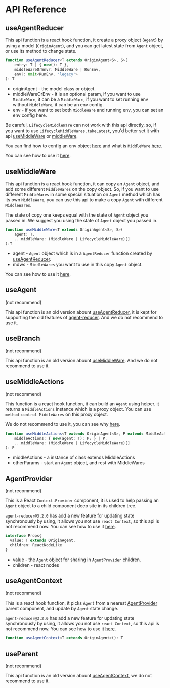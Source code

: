 # API Reference

## useAgentReducer

This api function is a react hook function, it create a proxy object (`Agent`) by using a model (`OriginAgent`), and you can get latest state from `Agent` object, or use its method to change state.

```typescript
function useAgentReducer<T extends OriginAgent<S>, S>(
    entry: T | { new(): T }, 
    middleWareOrEnv?: MiddleWare | RunEnv, 
    env?: Omit<RunEnv, 'legacy'>
): T
```

* originAgent - the model class or object.
* middleWareOrEnv - it is an optional param, if you want to use `MiddleWare`, it can be a `MiddleWare`, if you want to set running env without `MiddleWare`, it can be an env config.
* env - if you want to set both `MiddleWare` and running env, you can set an env config here.

Be careful, `LifecycleMiddleWare` can not work with this api directly, so, if you want to use `LifecycleMiddleWares.takeLatest`, you'd better set it with api [useMiddleWare](#useMiddleWare) or [middleWare](https://github.com/filefoxper/agent-reducer/blob/master/documents/en/api/middle_ware.md).

You can find how to config an env object [here](/guides?id=about-run-env) and what is `MiddleWare` [here](https://github.com/filefoxper/agent-reducer/blob/master/documents/en/guides/about_middle_ware.md).

You can see how to use it [here](/tutorial?id=search-page-model).

## useMiddleWare

This api function is a react hook function, it can copy an `Agent` object, and add some different `MiddleWares` on the copy object. So, if you want to use different `MiddleWares` in some special situation on `Agent` method which has its own `MiddleWare`, you can use this api to make a copy `Agent` with different `MiddleWares`. 

The state of copy one keeps equal with the state of `Agent` object you passed in. We suggest you using the state of `Agent` object you passed in.


```typescript
function useMiddleWare<T extends OriginAgent<S>, S>(
    agent: T, 
    ...middleWare: (MiddleWare | LifecycleMiddleWare)[]
):T
```

* agent - `Agent` object which is in a `AgentReducer` function created by [useAgentReducer](/api?id=useagentreducer).
* mdws - `MiddleWares` you want to use in this copy `Agent` object.

You can see how to use it [here](/tutorial?id=use-middleware).

## useAgent

(not recommend)

This api function is an old version abount [useAgentReducer](/api?id=useagentreducer), it is kept for supporting the old features of [agent-reducer](https://www.npmjs.com/package/agent-reducer). And we do not recommend to use it.

## useBranch

(not recommend)

This api function is an old version abount [useMiddleWare](/api?id=usemiddleware). And we do not recommend to use it.

## useMiddleActions

(not recommend)

This function is a react hook function, it can build an `Agent` using helper. it returns a `MiddleActions` instance which is a proxy object. You can use `method control MiddleWares` on this proxy object. 

We do not recommend to use it, you can see why [here](https://github.com/filefoxper/agent-reducer/blob/master/documents/en/guides/not_recommend.md).

```typescript
function useMiddleActions<T extends OriginAgent<S>, P extends MiddleActions<T, S>, S = any>(
    middleActions: { new(agent: T): P; } | P,
    ...middleWare: (MiddleWare | LifecycleMiddleWare)[]
): P
```

* middleActions - a instance of class extends MiddleActions
* otherParams - start an `Agent` object, and rest with MiddleWares

## AgentProvider

(not recommend)

This is a React `Context.Provider` component, it is used to help passing an `Agent` object to a child component deep site in its children tree. 

`agent-reducer@3.2.0` has add a new feature for updating state synchronously by using, it allows you not use `react Context`, so this api is not recommend now. You can see how to use it [here](/tutorial?id=new-features).

```typescript
interface Props{
  value: T extends OriginAgent,
  children: ReactNodeLike
}
```
* value - the `Agent` object for sharing in `AgentProvider` children.
* children - react nodes

## useAgentContext

(not recommend)

This is a react hook function, it picks `Agent` from a nearest [AgentProvider](/api?id=agentprovider) parent component, and update by `Agent` state change.

`agent-reducer@3.2.0` has add a new feature for updating state synchronously by using, it allows you not use `react Context`, so this api is not recommend now. You can see how to use it [here](/tutorial?id=new-features).

```typescript
function useAgentContext<T extends OriginAgent>(): T
```

## useParent

(not recommend)

This api function is an old version abount [useAgentContext](/api?id=useagentcontext), we do not recommend to use it.

  